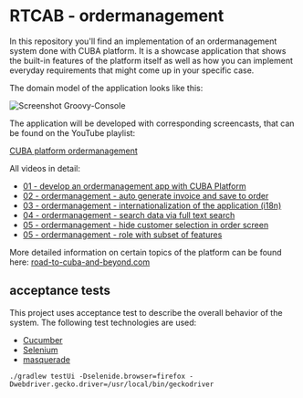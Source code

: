 # RTCAB - ordermanagement

In this repository you'll find an implementation of an ordermanagement system done with CUBA platform. 
It is a showcase application that shows the built-in features of the platform itself as well as how you can implement everyday requirements that might come up in your specific case.

The domain model of the application looks like this:

![Screenshot Groovy-Console](https://github.com/mariodavid/rtcab-ordermanagement/blob/master/img/domain-model.png)

The application will be developed with corresponding screencasts, that can be found on the YouTube playlist:

[CUBA platform ordermanagement](https://www.youtube.com/playlist?list=PLJ0nYE0NtQxbSV0Oocu6LL-RgLl04PUqb)

All videos in detail:
* [01 - develop an ordermanagement app with CUBA Platform](https://youtu.be/K8kIrEwnTJ4)
* [02 - ordermanagement - auto generate invoice and save to order](https://youtu.be/sg2CbGUQahw)
* [03 - ordermanagement - internationalization of the application (i18n)](https://youtu.be/wodRfEv1h-Y)
* [04 - ordermanagement - search data via full text search](https://youtu.be/OoZCoXwJfwU)
* [05 - ordermanagement - hide customer selection in order screen](https://youtu.be/OxUKyd_E58k)
* [05 - ordermanagement - role with subset of features](https://youtu.be/bBFhHkz0BCk)

More detailed information on certain topics of the platform can be found here: [road-to-cuba-and-beyond.com](https://www.road-to-cuba-and-beyond.com)


## acceptance tests

This project uses acceptance test to describe the overall behavior of the system. The following test technologies are used:

* [Cucumber](https://cucumber.io/)
* [Selenium](https://www.seleniumhq.org/)
* [masquerade](https://github.com/cuba-platform/masquerade)

```
./gradlew testUi -Dselenide.browser=firefox -Dwebdriver.gecko.driver=/usr/local/bin/geckodriver 
```